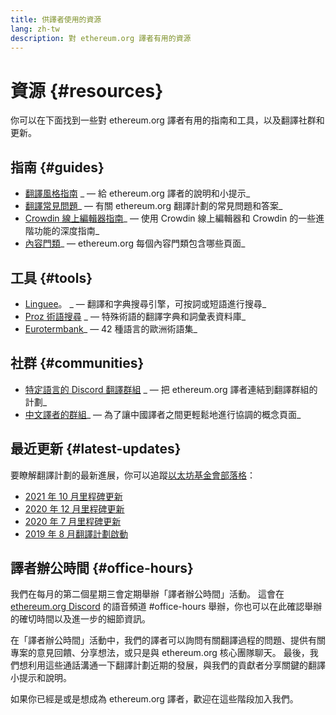 ```yaml
---
title: 供譯者使用的資源
lang: zh-tw
description: 對 ethereum.org 譯者有用的資源
---
```


# 資源 {#resources}

你可以在下面找到一些對 ethereum.org 譯者有用的指南和工具，以及翻譯社群和更新。

## 指南 {#guides}

- [翻譯風格指南](/contributing/translation-program/translators-guide/) _ — 給 ethereum.org 譯者的說明和小提示_
- [翻譯常見問題](/contributing/translation-program/faq/)_ — 有關 ethereum.org 翻譯計劃的常見問題和答案_
- [Crowdin 線上編輯器指南](https://support.crowdin.com/online-editor/)_ — 使用 Crowdin 線上編輯器和 Crowdin 的一些進階功能的深度指南_
- [內容門類](/contributing/translation-program/content-buckets/)_ — ethereum.org 每個內容門類包含哪些頁面_

## 工具 {#tools}

- [Linguee](https://www.linguee.com/)。 _ — 翻譯和字典搜尋引擎，可按詞或短語進行搜尋_
- [Proz 術語搜尋](https://www.proz.com/search/) _ — 特殊術語的翻譯字典和詞彙表資料庫_
- [Eurotermbank](https://www.eurotermbank.com/)_ — 42 種語言的歐洲術語集_

## 社群 {#communities}

- [特定語言的 Discord 翻譯群組](https://discord.gg/ethereum-org) _ — 把 ethereum.org 譯者連結到翻譯群組的計劃_
- [中文譯者的群組](https://www.notion.so/Ethereum-org-05375fe0a94c4214acaf90f42ba40171)_ — 為了讓中國譯者之間更輕鬆地進行協調的概念頁面_

## 最近更新 {#latest-updates}

要瞭解翻譯計劃的最新進展，你可以追蹤[以太坊基金會部落格](https://blog.ethereum.org/)：

- [2021 年 10 月里程碑更新](https://blog.ethereum.org/2021/10/04/translation-program-update/)
- [2020 年 12 月里程碑更新](https://blog.ethereum.org/2020/12/21/translation-program-milestones-updates-20/)
- [2020 年 7 月里程碑更新](https://blog.ethereum.org/2020/07/29/ethdotorg-translation-milestone/)
- [2019 年 8 月翻譯計劃啟動](https://blog.ethereum.org/2019/08/20/translating-ethereum-for-our-global-community/)

## 譯者辦公時間 {#office-hours}

我們在每月的第二個星期三會定期舉辦「譯者辦公時間」活動。 這會在 [ethereum.org Discord](https://discord.gg/ethereum-org) 的語音頻道 #office-hours 舉辦，你也可以在此確認舉辦的確切時間以及進一步的細節資訊。

在「譯者辦公時間」活動中，我們的譯者可以詢問有關翻譯過程的問題、提供有關專案的意見回饋、分享想法，或只是與 ethereum.org 核心團隊聊天。 最後，我們想利用這些通話溝通一下翻譯計劃近期的發展，與我們的貢獻者分享關鍵的翻譯小提示和說明。

如果你已經是或是想成為 ethereum.org 譯者，歡迎在這些階段加入我們。
